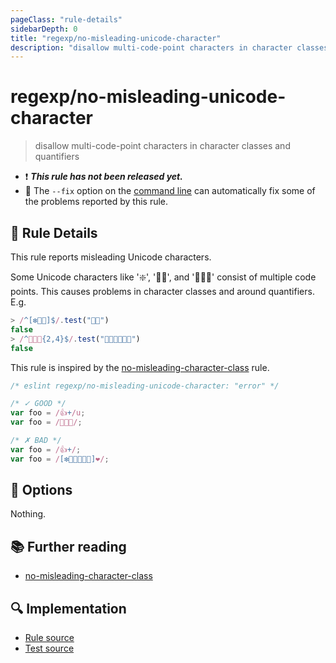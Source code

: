 ```yaml
---
pageClass: "rule-details"
sidebarDepth: 0
title: "regexp/no-misleading-unicode-character"
description: "disallow multi-code-point characters in character classes and quantifiers"
---
```

# regexp/no-misleading-unicode-character

> disallow multi-code-point characters in character classes and quantifiers

- :exclamation: <badge text="This rule has not been released yet." vertical="middle" type="error"> ***This rule has not been released yet.*** </badge>
- :wrench: The `--fix` option on the [command line](https://eslint.org/docs/user-guide/command-line-interface#fixing-problems) can automatically fix some of the problems reported by this rule.

## :book: Rule Details

This rule reports misleading Unicode characters.

Some Unicode characters like '❇️', '🏳️‍🌈', and '👨‍👩‍👦' consist of multiple code points. This causes problems in character classes and around quantifiers. E.g.

```js
> /^[❇️🏳️‍🌈]$/.test("🏳️‍🌈")
false
> /^👨‍👩‍👦{2,4}$/.test("👨‍👩‍👦👨‍👩‍👦")
false
```

This rule is inspired by the [no-misleading-character-class] rule.

<eslint-code-block fix>

```js
/* eslint regexp/no-misleading-unicode-character: "error" */

/* ✓ GOOD */
var foo = /👍+/u;
var foo = /👨‍👩‍👦/;

/* ✗ BAD */
var foo = /👍+/;
var foo = /[❇️🏳️‍🌈👨‍👩‍👦]❤️/;
```

</eslint-code-block>

## :wrench: Options

Nothing.

## :books: Further reading

- [no-misleading-character-class]

[no-misleading-character-class]: https://eslint.org/docs/rules/no-misleading-character-class

## :mag: Implementation

- [Rule source](https://github.com/ota-meshi/eslint-plugin-regexp/blob/master/lib/rules/no-misleading-unicode-character.ts)
- [Test source](https://github.com/ota-meshi/eslint-plugin-regexp/blob/master/tests/lib/rules/no-misleading-unicode-character.ts)
